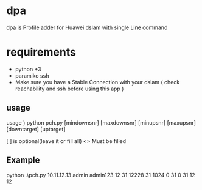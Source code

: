 # dpa
dpa is Profile adder for Huawei dslam with single Line command
# requirements
- python +3
- paramiko ssh
- Make sure you have a Stable Connection with your dslam ( check reachability and ssh before using this app )
## usage
usage ) python pch.py <ip> <username> <password> <profilenumber> <mindownrate> <maxdownrate> <minuprate> <maxuprate> [mindownsnr] [maxdownsnr] [minupsnr] [maxupsnr] [downtarget] [uptarget]
  
[ ] is optional(leave it or fill all)
<> Must be filled
  
## Example
python .\pch.py 10.11.12.13 admin admin123 12 31 12228 31 1024 0 31 0 31 12 12

